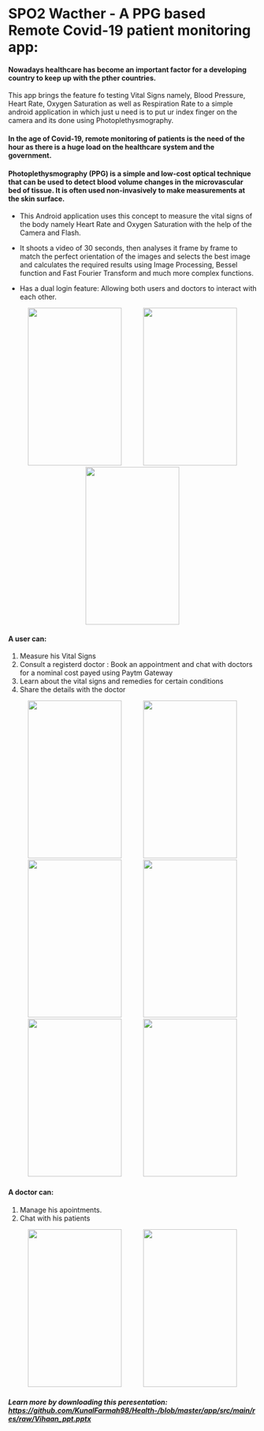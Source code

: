 # SPO2 Wacther - A  PPG based Remote Covid-19 patient monitoring app:

#### Nowadays healthcare has become an important factor for a developing country to keep up with the pther countries.
This app brings the feature fo testing Vital Signs namely, Blood Pressure, Heart Rate, Oxygen Saturation as well as Respiration Rate to a simple android application in which just u need is to put ur index finger on the camera and its done using Photoplethysmography.

#### In the age of Covid-19, remote monitoring of patients is the need of the hour as there is a huge load on the healthcare system and the government.

#### Photoplethysmography (PPG) is a simple and low-cost optical technique that can be used to detect blood volume changes in the microvascular bed of tissue. It is often used non-invasively to make measurements at the skin surface.

* This Android application uses this concept to measure the vital signs of the body namely Heart Rate and Oxygen Saturation with the help of the Camera and Flash.

* It shoots a video of 30 seconds, then analyses it frame by frame to match the perfect orientation of the images and selects the best image 
and calculates the required results using Image Processing, Bessel function and Fast Fourier Transform and much more complex functions.

* Has a dual login feature: Allowing both users and doctors to interact with each other.

<p align = "center">
  <img hspace= "20" src="https://github.com/KunalFarmah98/Health-/blob/master/app/src/main/res/raw/screenshot_20190326_012659.png" width = "190" height = "320">
  <img hspace= "20" src="https://github.com/KunalFarmah98/Health-/blob/master/app/src/main/res/raw/screenshot_20190326_012705.png" width = "190" height = "320">
  <img hspace= "20" src="https://github.com/KunalFarmah98/Health-/blob/master/app/src/main/res/raw/screenshot_1165.png" width = "190" height = "320">
  
  </p>

#### A user can:
1. Measure his Vital Signs
2. Consult a registerd doctor : Book an appointment and chat with doctors for a nominal cost payed using Paytm Gateway
3. Learn about the vital signs and remedies for certain conditions
4. Share the details with the doctor 

<p align = "center">
  <img hspace= "20" src="https://github.com/KunalFarmah98/Health-/blob/master/app/src/main/res/raw/screenshot_20190326_012811.png" width = "190" height = "320">
  <img hspace= "20" src="https://github.com/KunalFarmah98/Health-/blob/master/app/src/main/res/raw/screenshot_20190326_012739.png" width = "190" height = "320">
  <img hspace= "20" src="https://github.com/KunalFarmah98/Health-/blob/master/app/src/main/res/raw/screenshot_20190326_012823.png" width = "190" height = "320">
  <img hspace= "20" src="https://github.com/KunalFarmah98/Health-/blob/master/app/src/main/res/raw/screenshot_20190326_012833.png" width = "190" height = "320">
  
   <img hspace= "20" src="https://github.com/KunalFarmah98/Health-/blob/master/app/src/main/res/raw/screenshot_20190326_012847.png" width = "190" height = "320">
  <img hspace= "20" src="https://github.com/KunalFarmah98/Health-/blob/master/app/src/main/res/raw/screenshot_20190326_012857.png" width = "190" height = "320">

</p>

#### A doctor can:
1. Manage his apointments.
2. Chat with his patients

<p align = "center">
  <img hspace= "20" src="https://github.com/KunalFarmah98/Health-/blob/master/app/src/main/res/raw/screenshot_1163.png" width = "190" height = "320">
  <img hspace= "20" src="https://github.com/KunalFarmah98/Health-/blob/master/app/src/main/res/raw/screenshot_1164.png" width = "190" height = "320">
  </p>


##### Learn more by downloading this peresentation: https://github.com/KunalFarmah98/Health-/blob/master/app/src/main/res/raw/Vihaan_ppt.pptx
